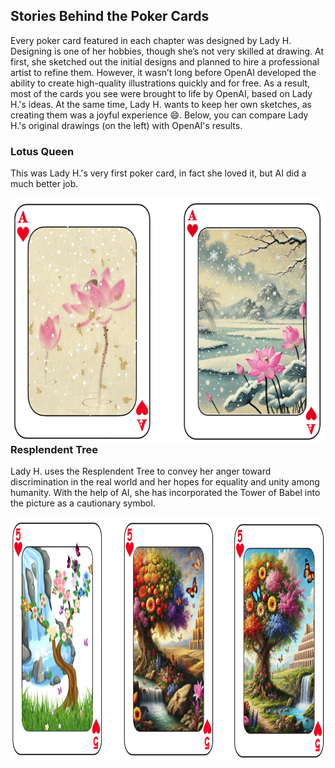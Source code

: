 ## Stories Behind the Poker Cards

Every poker card featured in each chapter was designed by Lady H. Designing is one of her hobbies, though she’s not very skilled at drawing. At first, she sketched out the initial designs and planned to hire a professional artist to refine them. However, it wasn’t long before OpenAI developed the ability to create high-quality illustrations quickly and for free. As a result, most of the cards you see were brought to life by OpenAI, based on Lady H.'s ideas. At the same time, Lady H. wants to keep her own sketches, as creating them was a joyful experience 😄. Below, you can compare Lady H.'s original drawings (on the left) with OpenAI's results.

### Lotus Queen
This was Lady H.'s very first poker card, in fact she loved it, but AI did a much better job.

<p>
<img align="left" src="https://github.com/lady-h-world/My_Garden/blob/main/images/Garden_Museum_images/lotus_queen_graph.png" width="626" height="393" />
</p>


### Resplendent Tree
Lady H. uses the Resplendent Tree to convey her anger toward discrimination in the real world and her hopes for equality and unity among humanity. With the help of AI, she has incorporated the Tower of Babel into the picture as a cautionary symbol.

<p>
<img align="left" src="https://github.com/lady-h-world/My_Garden/blob/main/images/Garden_Museum_images/resplendent_tree_graph.png" width="945" height="389" />
</p>